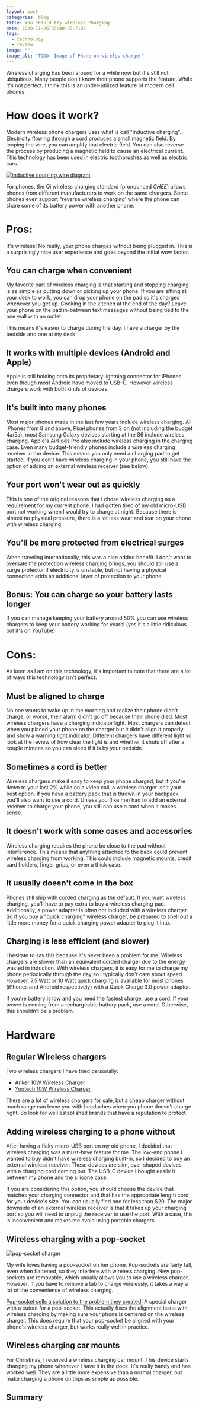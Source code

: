 ```yaml
---
layout: post
categories: blog
title: You should try wireless charging
date: 2020-11-26T03:40:55.718Z
tags:
  - technology
  - review
image: ""
image_alt: "TODO: Image of Phone on wirelss charger"
---
```

Wireless charging has been around for a while now but it's still not ubiquitous. Many people don't know their phone supports the feature. While it's not perfect, I think this is an under-utilized feature of modern cell phones.

# How does it work?

Modern wireless phone chargers uses what is call "Inductive charging". Electricity flowing through a cord produces a small magnetic field. By looping the wire, you can amplify that electric field. You can also reverse the process by producing a magnetic field to cause an electrical current. This technology has been used in electric toothbrushes as well as electric cars.

[![inductive coupling wire diagram](https://upload.wikimedia.org/wikipedia/commons/b/b5/Wireless_power_system_-_inductive_coupling.svg)](https://commons.wikimedia.org/wiki/File:Wireless_power_system_-_inductive_coupling.svg)

For phones, the Qi wireless charging standard (pronounced *CHEE*) allows phones from different manufacturers to work on the same chargers. Some phones even support "reverse wireless charging' where the phone can share some of its battery power with another phone.

# Pros:

It's wireless! No really, your phone charges without being plugged in. This is a surprisingly nice user experience and goes beyond the initial wow factor.

## You can charge when convenient

My favorite part of wireless charging is that starting and stopping charging is as simple as putting down or picking up your phone. If you are sitting at your desk to work, you can drop your phone on the pad so it's charged whenever you get up. Cooking in the kitchen at the end of the day? Leave your phone on the pad in-between text messages without being tied to the one wall with an outlet.

This means it's easier to charge during the day. I have a charger by the bedside and one at my desk

## It works with multiple devices (Android and Apple)

Apple is still holding onto its proprietary lightning connector for iPhones even though most Android have moved to USB-C. However wireless chargers work with both kinds of devices.

## It's built into many phones

Most major phones made in the last few years include wireless charging. All iPhones from 8 and above, Pixel phones from 3 on (not including the budget 4a/5a), most Samsung Galaxy devices starting at the S6 include wireless charging. Apple's AirPods Pro also include wireless charging in the charging case. Even many budget-friendly phones include a wireless charging receiver in the device. This means you only need a charging pad to get started. If you don't have wireless charging in your phone, you still have the option of adding an external wireless receiver (see below).

## Your port won't wear out as quickly

This is one of the original reasons that I chose wireless charging as a requirement for my current phone. I had gotten tired of my old micro-USB port not working when I would try to charge at night. Because there is almost no physical pressure, there is a lot less wear and tear on your phone with wireless charging.

## You'll be more protected from electrical surges

When traveling internationally, this was a nice added benefit. I don't want to oversate the protection wireless charging brings, you should still use a surge protector if electricity is unstable, but not having a physical connection adds an additional layer of protection to your phone.

## Bonus: You can charge so your battery lasts longer

If you can manage keeping your battery around 50% you can use wireless chargers to keep your battery working for years! (yes it's a little ridiculous but it's on [YouTube](https://youtu.be/AF2O4l1JprI))

# Cons:

As keen as I am on this technology, it's important to note that there are a lot of ways this technology isn't perfect.

## Must be aligned to charge

No one wants to wake up in the morning and realize their phone didn't charge, or worse, their alarm didn't go off because their phone died. Most wireless chargers have a charging indicator light. Most chargers can detect when you placed your phone on the charger but it didn't align it properly and show a warning light indicator. Different chargers have different light so look at the review of how clear the light is and whether it shuts off after a couple minutes so you can sleep if it is by your bedside.

## Sometimes a cord is better

Wireless chargers make it easy to keep your phone charged, but if you're down to your last 2% while on a video call, a wireless charger isn't your best option. If you have a battery pack that is thrown in your backpack, you'll also want to use a cord. Unless you (like me) had to add an external receiver to charge your phone, you still can use a cord when it makes sense.

## It doesn't work with some cases and accessories

Wireless charging requires the phone be close to the pad without interference. This means that anything attached to the back could prevent wireless charging from working. This could include magnetic mounts, credit card holders, finger grips, or even a thick case.

## It usually doesn't come in the box

Phones still ship with corded charging as the default. If you want wireless charging, you'll have to pay extra to buy a wireless charging pad. Additionally, a power adapter is often not included with a wireless charger. So if you buy a "quick charging" wireless charger, be prepared to shell out a little more money for a quick charging power adapter to plug it into.

## Charging is less efficient (and slower)

I hesitate to say this because it's never been a problem for me. Wireless chargers are slower than an equivalent corded charger due to the energy wasted in induction. With wireless chargers, it is easy for me to charge my phone periodically through the day so I typically don't care about speed. However, 7.5 Watt or 10 Watt quick charging is available for most phones (iPhones and Android respectively) with a Quick Charge 3.0 power adapter.

If you're battery is low and you need the fastest charge, use a cord. If your power is coming from a rechargeable battery pack, use a cord. Otherwise, this shouldn't be a problem. 

# Hardware

## Regular Wireless chargers

Two wireless chargers I have tried personally:

* [Anker 10W Wireless Charger](https://www.amazon.com/gp/product/B01KJL4XNY/ref=ppx_yo_dt_b_search_asin_title?ie=UTF8&psc=1)
* [Yootech 10W Wireless Charger](https://www.amazon.com/gp/product/B07H93NYC5/ref=ppx_yo_dt_b_search_asin_title?ie=UTF8&psc=1)

There are a lot of wireless chargers for sale, but a cheap charger without much range can leave you with headaches when you phone doesn't charge right. So look for well established brands that have a reputation to protect.

## Adding wireless charging to a phone without

After having a flaky micro-USB port on my old phone, I decided that wireless charging was a must-have feature for me. The low-end phone I wanted to buy didn't have wireless charging built-in, so I decided to buy an external wireless receiver. These devices are slim, oval-shaped devices with a charging cord coming out. The USB-C device I bought easily it between my phone and the silicone case.

If you are considering this option, you should choose the device that matches your charging connector and that has the appropriate length cord for your device's size. You can usually find one for less than $20. The major downside of an external wireless receiver is that it takes up your charging port so you will need to unplug the receiver to use the port. With a case, this is inconvenient and makes me avoid using portable chargers.

## Wireless charging with a pop-socket

![pop-socket charger](https://www.popsockets.com/dw/image/v2/BDFW_PRD/on/demandware.static/-/Sites-popsockets-master-catalog/default/dwb887ce63/images/hi-res/PopPower_Wireless-Charger_Brilliant-White_05A_Back-34.png?sw=800&sh=800)

My wife loves having a pop-socket on her phone. Pop-sockets are fairly tall, even when flattened, so they interfere with wireless charging. New pop-sockets are removable, which usually allows you to use a wireless charger. However, if you have to remove a tab to charge wirelessly, it takes a way a lot of the convenience of wireless charging.

[Pop-socket sells a solution to the problem they created!](https://www.popsockets.com/p/poppower-home-wireless-charger-white/801483.html) A special charger with a cutout for a pop-socket. This actually fixes the alignment issue with wireless charging by making sure your phone is centered on the wireless charger. This does require that your pop-socket be aligned with your phone's wireless charger, but works really well in practice.

## Wireless charging car mounts

For Christmas, I received a wireless charging car mount. This device starts charging my phone whenever I have it in the dock. It's really handy and has worked well. They are a little more expensive than a normal charger, but make charging a phone on trips as simple as possible.

## Summary
